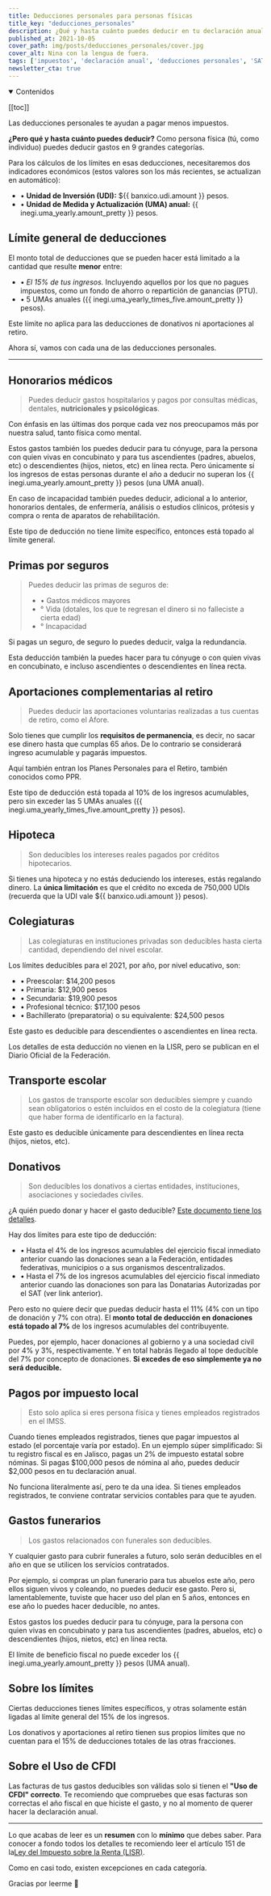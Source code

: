 ```yaml
---
title: Deducciones personales para personas físicas
title_key: "deducciones_personales"
description: ¿Qué y hasta cuánto puedes deducir en tu declaración anual? Deduce lo que puedas y no dejes dinero en la mesa.
published_at: 2021-10-05
cover_path: img/posts/deducciones_personales/cover.jpg
cover_alt: Nina con la lengua de fuera.
tags: ['impuestos', 'declaración anual', 'deducciones personales', 'SAT', 'ISR', 'LISR', 'Ley de Impuesto Sobre la Renta']
newsletter_cta: true
---
```


<details open>
  <summary>
    Contenidos
  </summary>

[[toc]]

</details>

Las deducciones personales te ayudan a pagar menos impuestos.

**¿Pero qué y hasta cuánto puedes deducir?** Como persona física (tú, como individuo) puedes deducir gastos en 9 grandes categorías.

Para los cálculos de los límites en esas deducciones, necesitaremos dos indicadores económicos (estos valores son los más recientes, se actualizan en automático):

- • **Unidad de Inversión (UDI):** ${{ banxico.udi.amount }} pesos.
- • **Unidad de Medida y Actualización (UMA) anual:** {{ inegi.uma_yearly.amount_pretty }} pesos.

## Límite general de deducciones

El monto total de deducciones que se pueden hacer está limitado a la cantidad que resulte **menor** entre:

- • _El 15% de tus ingresos._ Incluyendo aquellos por los que no pagues impuestos, como un fondo de ahorro o repartición de ganancias (PTU).
- • 5 UMAs anuales ({{ inegi.uma_yearly_times_five.amount_pretty }} pesos).

Este límite no aplica para las deducciones de donativos ni aportaciones al retiro.

Ahora sí, vamos con cada una de las deducciones personales.

***

## Honorarios médicos

> Puedes deducir gastos hospitalarios y pagos por consultas médicas, dentales, **nutricionales y psicológicas**.

Con énfasis en las últimas dos porque cada vez nos preocupamos más por nuestra salud, tanto física como mental.

Estos gastos también los puedes deducir para tu cónyuge, para la persona con quien vivas en concubinato y para tus ascendientes (padres, abuelos, etc) o descendientes (hijos, nietos, etc) en línea recta. Pero únicamente si los ingresos de estas personas durante el año a deducir no superan los {{ inegi.uma_yearly.amount_pretty }} pesos (una UMA anual).

En caso de incapacidad también puedes deducir, adicional a lo anterior, honorarios dentales, de enfermería, análisis o estudios clínicos, prótesis y compra o renta de aparatos de rehabilitación.

Este tipo de deducción no tiene límite específico, entonces está topado al límite general.

## Primas por seguros

> Puedes deducir las primas de seguros de:
> - • Gastos médicos mayores
> - ° Vida (dotales, los que te regresan el dinero si no falleciste a cierta edad)
> - ° Incapacidad

Si pagas un seguro, de seguro lo puedes deducir, valga la redundancia.

Esta deducción también la puedes hacer para tu cónyuge o con quien vivas en concubinato, e incluso ascendientes o descendientes en línea recta.

## Aportaciones complementarias al retiro

> Puedes deducir las aportaciones voluntarias realizadas a tus cuentas de retiro, como el Afore.

Solo tienes que cumplir los **requisitos de permanencia**, es decir, no sacar ese dinero hasta que cumplas 65 años. De lo contrario se considerará ingreso acumulable y pagarás impuestos.

Aquí también entran los Planes Personales para el Retiro, también conocidos como PPR.

Este tipo de deducción está topada al 10% de los ingresos acumulables, pero sin exceder las 5 UMAs anuales ({{ inegi.uma_yearly_times_five.amount_pretty }} pesos).

## Hipoteca

> Son deducibles los intereses reales pagados por créditos hipotecarios.

Si tienes una hipoteca y no estás deduciendo los intereses, estás regalando dinero. La **única limitación** es que el crédito no exceda de 750,000 UDIs (recuerda que la UDI vale ${{ banxico.udi.amount }} pesos).

## Colegiaturas

> Las colegiaturas en instituciones privadas son deducibles hasta cierta cantidad, dependiendo del nivel escolar.

Los límites deducibles para el 2021, por año, por nivel educativo, son:

- • Preescolar: $14,200 pesos
- • Primaria: $12,900 pesos
- • Secundaria: $19,900 pesos
- • Profesional técnico: $17,100 pesos
- • Bachillerato (preparatoria) o su equivalente: $24,500 pesos

Este gasto es deducible para descendientes o ascendientes en línea recta.

Los detalles de esta deducción no vienen en la LISR, pero se publican en el Diario Oficial de la Federación.

## Transporte escolar

> Los gastos de transporte escolar son deducibles siempre y cuando sean obligatorios o estén incluidos en el costo de la colegiatura (tiene que haber forma de identificarlo en la factura).

Este gasto es deducible únicamente para descendientes en línea recta (hijos, nietos, etc).

## Donativos

> Son deducibles los donativos a ciertas entidades, instituciones, asociaciones y sociedades civiles.

¿A quién puedo donar y hacer el gasto deducible? [Este documento tiene los detalles](http://omawww.sat.gob.mx/documentossat/Documents/DonativosDeducibles.pdf).

Hay dos límites para este tipo de deducción:

- • Hasta el 4% de los ingresos acumulables del ejercicio fiscal inmediato anterior cuando las donaciones sean a la Federación, entidades federativas, municipios o a sus organismos descentralizados.
- • Hasta el 7% de los ingresos acumulables del ejercicio fiscal inmediato anterior cuando las donaciones son para las Donatarias Autorizadas por el SAT (ver link anterior).

Pero esto no quiere decir que puedas deducir hasta el 11% (4% con un tipo de donación y 7% con otra). El **monto total de deducción en donaciones está topado al 7%** de los ingresos acumulables del contribuyente.

Puedes, por ejemplo, hacer donaciones al gobierno y a una sociedad civil por 4% y 3%, respectivamente. Y en total habrás llegado al tope deducible del 7% por concepto de donaciones. **Si excedes de eso simplemente ya no será deducible.**

## Pagos por impuesto local

> Esto solo aplica si eres persona física y tienes empleados registrados en el IMSS.

Cuando tienes empleados registrados, tienes que pagar impuestos al estado (el porcentaje varía por estado). En un ejemplo súper simplificado: Si tu registro fiscal es en Jalisco, pagas un 2% de impuesto estatal sobre nóminas. Si pagas $100,000 pesos de nómina al año, puedes deducir $2,000 pesos en tu declaración anual.

No funciona literalmente así, pero te da una idea. Si tienes empleados registrados, te conviene contratar servicios contables para que te ayuden.

## Gastos funerarios

> Los gastos relacionados con funerales son deducibles.

Y cualquier gasto para cubrir funerales a futuro, solo serán deducibles en el año en que se utilicen los servicios contratados.

Por ejemplo, si compras un plan funerario para tus abuelos este año, pero ellos siguen vivos y coleando, no puedes deducir ese gasto. Pero si, lamentablemente, tuviste que hacer uso del plan en 5 años, entonces en ese año lo puedes hacer deducible, no antes.

Estos gastos los puedes deducir para tu cónyuge, para la persona con quien vivas en concubinato y para tus ascendientes (padres, abuelos, etc) o descendientes (hijos, nietos, etc) en línea recta.

El límite de beneficio fiscal no puede exceder los {{ inegi.uma_yearly.amount_pretty }} pesos (UMA anual).

## Sobre los límites

Ciertas deducciones tienes límites específicos, y otras solamente están ligadas al límite general del 15% de los ingresos.

Los donativos y aportaciones al retiro tienen sus propios límites que no cuentan para el 15% de deducciones totales de las otras fracciones.

## Sobre el Uso de CFDI

Las facturas de tus gastos deducibles son válidas solo si tienen el **"Uso de CFDI" correcto**. Te recomiendo que compruebes que esas facturas son correctas el año fiscal en que hiciste el gasto, y no al momento de querer hacer la declaración anual.

***

Lo que acabas de leer es un **resumen** con lo **mínimo** que debes saber. Para conocer a fondo todos los detalles te recomiendo leer el artículo 151 de la[Ley del Impuesto sobre la Renta (LISR)](https://www.gob.mx/cms/uploads/attachment/file/541838/LISR_091219_ART_151_FRACC_IV.pdf).

Como en casi todo, existen excepciones en cada categoría.

Gracias por leerme 💛

